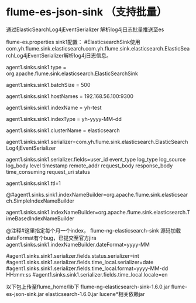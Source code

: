 # flume-es-json-sink  （支持批量）

通过ElasticSearchLog4jEventSerializer 解析log4j日志批量推送至es

flume-es.properties sink1配置：
#ElasticsearchSink使用com.yh.flume.sink.elasticsearch.com.yh.flume.sink.elasticsearch.ElasticSearchLog4jEventSerializer解析log4j日志信息。

agent1.sinks.sink1.type = org.apache.flume.sink.elasticsearch.ElasticSearchSink

agent1.sinks.sink1.batchSize = 500

agent1.sinks.sink1.hostNames = 192.168.56.100:9300

agent1.sinks.sink1.indexName = yh-test

agent1.sinks.sink1.indexType = yh-yyyy-MM-dd

agent1.sinks.sink1.clusterName = elasticsearch

agent1.sinks.sink1.serializer=com.yh.flume.sink.elasticsearch.ElasticSearchLog4jEventSerializer

agent1.sinks.sink1.serializer.fields=user_id event_type log_type log_source log_body level timestamp remote_addr request_body response_body time_consuming request_uri status

agent1.sinks.sink1.ttl=1

@#agent1.sinks.sink1.indexNameBuilder=org.apache.flume.sink.elasticsearch.SimpleIndexNameBuilder

agent1.sinks.sink1.indexNameBuilder=org.apache.flume.sink.elasticsearch.TimeBasedIndexNameBuilder

@注释#这里指定每个月一个index， flume-ng-elasticsearch-sink 源码加载dataFormat有个bug，已提交至官方jira
agent1.sinks.sink1.indexNameBuilder.dateFormat=yyyy-MM


#agent1.sinks.sink1.serializer.fields.status.serializer=int
#agent1.sinks.sink1.serializer.fields.time_local.serializer=date
#agent1.sinks.sink1.serializer.fields.time_local.format=yyyy-MM-dd HH:mm:ss
#agent1.sinks.sink1.serializer.fields.time_local.locale=en


以下包上传至flume_home/lib下
flume-ng-elasticsearch-sink-1.6.0.jar
flume-es-json-sink.jar 
elasticsearch-1.6.0.jar
lucene*相关依赖jar

